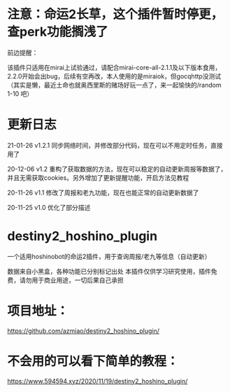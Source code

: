 
# 注意：命运2长草，这个插件暂时停更，查perk功能搁浅了

前边提醒：

该插件只适用在mirai上试验通过，请配合mirai-core-all-2.1.1及以下版本食用，2.2.0开始会出bug，后续有空再改，本人使用的是miraiok，但gocqhttp没测试（其实是懒，最近土命也就奥西里斯的赌场好玩一点了，来一起愉快的/random 1-10 吧）

# 更新日志
21-01-26    v1.2.1  同步网络时间，并修改部分代码，现在可以不用定时任务，直接用了

20-12-06    v1.2    重构了获取数据的方法，现在可以稳定的自动更新周报等数据了，并且无需获取cookies。另外增加了更新提醒功能，开启方法见教程

20-11-26    v1.1    修改了周报和老九功能，现在也能正常的自动更新数据了

20-11-25    v1.0    优化了部分描述

# destiny2_hoshino_plugin
一个适用hoshinobot的命运2插件，用于查询周报/老九等信息（自动更新）

数据来自小黑盒，各种功能已分别标记出处
本插件仅供学习研究使用，插件免费，请勿用于商业用途，一切后果自己承担

# 项目地址：
https://github.com/azmiao/destiny2_hoshino_plugin/

# 不会用的可以看下简单的教程：
https://www.594594.xyz/2020/11/19/destiny2_hoshino_plugin/
